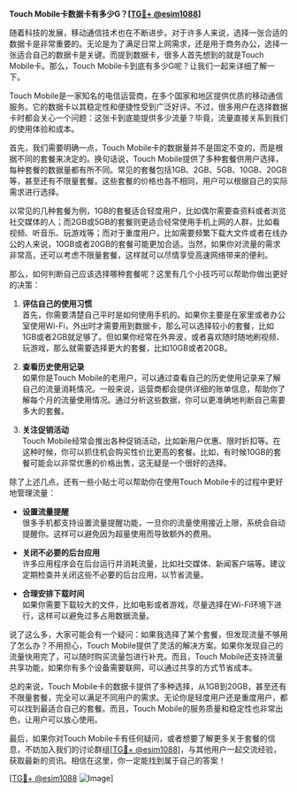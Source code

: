 **Touch Mobile卡数据卡有多少G？[[TG💪+ @esim1088](https://t.me/s/esim1088)]**

随着科技的发展，移动通信技术也在不断进步。对于许多人来说，选择一张合适的数据卡是非常重要的。无论是为了满足日常上网需求，还是用于商务办公，选择一张适合自己的数据卡是关键。而提到数据卡，很多人首先想到的就是Touch Mobile卡。那么，Touch Mobile卡到底有多少G呢？让我们一起来详细了解一下。

Touch Mobile是一家知名的电信运营商，在多个国家和地区提供优质的移动通信服务。它的数据卡以其稳定性和便捷性受到广泛好评。不过，很多用户在选择数据卡时都会关心一个问题：这张卡到底能提供多少流量？毕竟，流量直接关系到我们的使用体验和成本。

首先，我们需要明确一点，Touch Mobile卡的数据量并不是固定不变的，而是根据不同的套餐来决定的。换句话说，Touch Mobile提供了多种套餐供用户选择，每种套餐的数据量都有所不同。常见的套餐包括1GB、2GB、5GB、10GB、20GB等，甚至还有不限量套餐。这些套餐的价格也各不相同，用户可以根据自己的实际需求进行选择。

以常见的几种套餐为例，1GB的套餐适合轻度用户，比如偶尔需要查资料或者浏览社交媒体的人；而2GB或5GB的套餐则更适合经常使用手机上网的人群，比如看视频、听音乐、玩游戏等；而对于重度用户，比如需要频繁下载大文件或者在线办公的人来说，10GB或者20GB的套餐可能更加合适。当然，如果你对流量的需求非常高，还可以考虑不限量套餐，这样就可以尽情享受高速网络带来的便利。

那么，如何判断自己应该选择哪种套餐呢？这里有几个小技巧可以帮助你做出更好的决策：

1. **评估自己的使用习惯**  
   首先，你需要清楚自己平时是如何使用手机的。如果你主要是在家里或者办公室使用Wi-Fi，外出时才需要用到数据卡，那么可以选择较小的套餐，比如1GB或者2GB就足够了。但如果你经常在外奔波，或者喜欢随时随地刷视频、玩游戏，那么就需要选择更大的套餐，比如10GB或者20GB。

2. **查看历史使用记录**  
   如果你是Touch Mobile的老用户，可以通过查看自己的历史使用记录来了解自己的流量消耗情况。一般来说，运营商都会提供详细的账单信息，帮助你了解每个月的流量使用情况。通过分析这些数据，你可以更准确地判断自己需要多大的套餐。

3. **关注促销活动**  
   Touch Mobile经常会推出各种促销活动，比如新用户优惠、限时折扣等。在这种时候，你可以抓住机会购买性价比更高的套餐。比如，有时候10GB的套餐可能会以非常优惠的价格出售，这无疑是一个很好的选择。

除了上述几点，还有一些小贴士可以帮助你在使用Touch Mobile卡的过程中更好地管理流量：

- **设置流量提醒**  
  很多手机都支持设置流量提醒功能，一旦你的流量使用接近上限，系统会自动提醒你。这样可以避免因为超量使用而导致额外的费用。

- **关闭不必要的后台应用**  
  许多应用程序会在后台运行并消耗流量，比如社交媒体、新闻客户端等。建议定期检查并关闭这些不必要的后台应用，以节省流量。

- **合理安排下载时间**  
  如果你需要下载较大的文件，比如电影或者游戏，尽量选择在Wi-Fi环境下进行，这样可以避免过多占用数据流量。

说了这么多，大家可能会有一个疑问：如果我选择了某个套餐，但发现流量不够用了怎么办？不用担心，Touch Mobile提供了灵活的解决方案。如果你发现自己的流量快用完了，可以随时购买流量包进行补充。而且，Touch Mobile还支持流量共享功能，如果你有多个设备需要联网，可以通过共享的方式节省成本。

总的来说，Touch Mobile卡的数据卡提供了多种选择，从1GB到20GB，甚至还有不限量套餐，完全可以满足不同用户的需求。无论你是轻度用户还是重度用户，都可以找到最适合自己的套餐。而且，Touch Mobile的服务质量和稳定性也非常出色，让用户可以放心使用。

最后，如果你对Touch Mobile卡有任何疑问，或者想要了解更多关于套餐的信息，不妨加入我们的讨论群组[[TG💪+ @esim1088](https://t.me/s/esim1088)]，与其他用户一起交流经验，获取最新的资讯。相信在这里，你一定能找到属于自己的答案！

[[TG💪+ @esim1088](https://t.me/s/esim1088) ![Image](https://i.postimg.cc/4NQfJmqS/Snipaste-2025-05-13-00-14-12.png)]